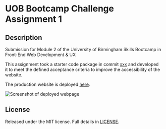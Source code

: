 # UOB Bootcamp Challenge Assignment 1

## Description

Submission for Module 2 of the University of Birmingham Skills Bootcamp in Front-End Web Development &amp; UX

This assignment took a starter code package in commit [xxx](https://github.com/) and developed it to meet the defined acceptance criteria to improve the accessibility of the website.

The production website is deployed [here](https://0xcryptostefan.github.io/uob-module-02-challenge/).

![Screenshot of deployed webpage](./abc.jpg)

## License

Released under the MIT license. Full details in [LICENSE](./LICENSE).
